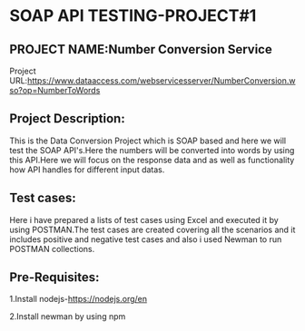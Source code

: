# SOAP API TESTING-PROJECT#1

## PROJECT NAME:Number Conversion Service

Project URL:https://www.dataaccess.com/webservicesserver/NumberConversion.wso?op=NumberToWords

## Project Description:
This is the Data Conversion Project which is SOAP based and here we will test the SOAP API's.Here the numbers will be converted into words by using this API.Here we will focus on the response data and as well as functionality how API handles for different input datas.

## Test cases:
Here i have prepared a lists of test cases using Excel and executed it by using POSTMAN.The test cases are created covering all the scenarios and it includes positive and negative test cases and also i used Newman to run POSTMAN collections.

## Pre-Requisites:

1.Install nodejs-https://nodejs.org/en

2.Install newman by using npm



